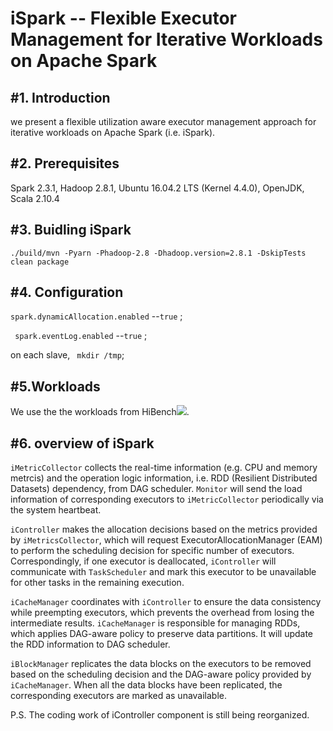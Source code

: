 # iSpark -- Flexible Executor Management for Iterative Workloads on Apache Spark
#1. Introduction
------- 
we present a flexible utilization aware executor management approach for iterative workloads on Apache Spark (i.e. iSpark).

#2. Prerequisites
------- 
Spark 2.3.1, Hadoop 2.8.1, Ubuntu 16.04.2 LTS (Kernel 4.4.0), OpenJDK, Scala 2.10.4

#3. Buidling iSpark
------- 
`./build/mvn -Pyarn -Phadoop-2.8 -Dhadoop.version=2.8.1 -DskipTests clean package` 

#4. Configuration
------- 
`spark.dynamicAllocation.enabled` --`true` ;

` spark.eventLog.enabled` --`true` ;

on each slave, ` mkdir /tmp`;

#5.Workloads
------- 
We use the the workloads from HiBench![](https://github.com/intel-hadoop/HiBench).

#6. overview of iSpark
------- 
`iMetricCollector` collects the real-time information (e.g. CPU and memory metrcis) and the operation logic information, i.e. RDD (Resilient Distributed Datasets) dependency, from DAG scheduler. `Monitor` will send the load information of corresponding executors to `iMetricCollector` periodically via the system heartbeat.

`iController` makes the allocation decisions based on the metrics provided by `iMetricsCollector`, which will request ExecutorAllocationManager (EAM) to perform the scheduling decision for specific number of executors. Correspondingly, if one executor is deallocated, `iController` will communicate with `TaskScheduler` and mark this executor to be unavailable for other tasks in the remaining execution.
	
`iCacheManager` coordinates with `iController` to ensure the data consistency while preempting executors, which prevents the overhead from losing the intermediate results. `iCacheManager` is responsible for managing RDDs, which applies DAG-aware policy to preserve data partitions. It will update the RDD information to DAG scheduler.
	
`iBlockManager` replicates the data blocks on the executors to be removed based on the scheduling decision and the DAG-aware policy provided by `iCacheManager`. When all the data blocks have been replicated, the corresponding executors are marked as unavailable.


P.S. The coding work of iController component is still being reorganized.


